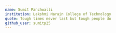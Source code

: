 ```yaml
---
name: Sumit Panchwalli 
institution: Lakshmi Narain College of Technology 
quote: Tough times never last but tough people do 
github_user: sumitp25
---
```

